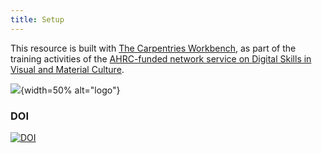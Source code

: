 ```yaml
---
title: Setup
---
```


This resource is built with [The Carpentries Workbench](https://carpentries.github.io/sandpaper-docs/), as part of the training activities of the [AHRC-funded network service on Digital Skills in Visual and Material Culture](https://www.culturedigitalskills.org). 

![](../episodes/fig/colorlogo_centre.png){width=50% alt="logo"}

### DOI  
[![DOI](https://zenodo.org/badge/DOI/10.5281/zenodo.12698543.svg)](https://doi.org/10.5281/zenodo.12698543)
